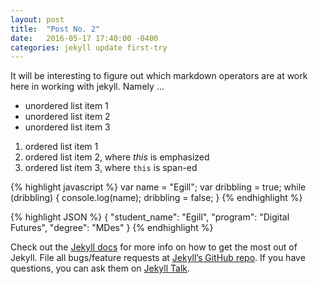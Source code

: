 ```yaml
---
layout: post
title:  "Post No. 2"
date:   2016-05-17 17:40:00 -0400
categories: jekyll update first-try
---
```

It will be interesting to figure out which markdown operators are at work here in working with jekyll. Namely …

- unordered list item 1
- unordered list item 2
- unordered list item 3

1. ordered list item 1
2. ordered list item 2, where _this_ is emphasized
3. ordered list item 3, where `this` is span-ed

{% highlight javascript %}
var name = "Egill";
var dribbling = true;
while (dribbling) {
	console.log(name);
	dribbling = false;
}
{% endhighlight %}

{% highlight JSON %}
{
	"student_name": "Egill",
	"program": "Digital Futures",
	"degree": "MDes"
}
{% endhighlight %}

Check out the [Jekyll docs][jekyll-docs] for more info on how to get the most out of Jekyll. File all bugs/feature requests at [Jekyll’s GitHub repo][jekyll-gh]. If you have questions, you can ask them on [Jekyll Talk][jekyll-talk].

[jekyll-docs]: http://jekyllrb.com/docs/home
[jekyll-gh]:   https://github.com/jekyll/jekyll
[jekyll-talk]: https://talk.jekyllrb.com/
